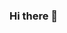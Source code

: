### Hi there 👋

<!--
**gururaser/gururaser** is a ✨ _special_ ✨ repository because its `README.md` (this file) appears on your GitHub profile.

Here are some ideas to get you started:

- 🔭 Hi, I'm Gurur Aşer. I'm Software Engineering Student in Istanbul Aydin University. It's my freshman year.
- 🌱 I’m currently learning Python and developing projects to improve myself and my skills in Python.
- 👓 I love researching and I'm planning to learn different languages for different purposes
- 📚 I also love learning about technology,history,languages and I love reading science-fiction books.
-->
